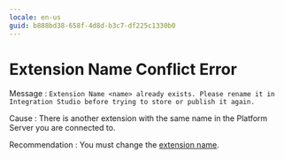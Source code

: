 ```yaml
---
locale: en-us
guid: b888bd38-658f-4d8d-b3c7-df225c1330b0
---
```


# Extension Name Conflict Error

Message
:   `Extension Name <name> already exists. Please rename it in Integration Studio before trying to store or publish it again.`

Cause
:   There is another extension with the same name in the Platform Server you are connected to.

Recommendation
:   You must change the [extension name](<../../integration-studio/element-property/extension.md>).
